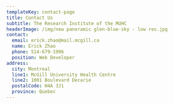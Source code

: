 ```yaml
---
templateKey: contact-page
title: Contact Us
subtitle: The Research Institute of the MUHC
headerImage: /img/new panoramic glen-blue-sky - low res.jpg
contact:
  email: erick.zhao@mail.mcgill.ca
  name: Erick Zhao
  phone: 514-679-1996
  position: Web Developer
address:
  city: Montreal
  line1: McGill University Health Centre
  line2: 1001 Boulevard Decarie
  postalCode: H4A 3J1
  province: Quebec
---
```


